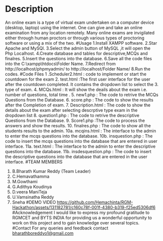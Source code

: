 # Description
An online exam is a type of virtual exam undertaken on a computer device (desktop, laptop) using the internet.
One can give and take an online examination from any location remotely.
Many online exams are invigilated either through human proctors or through various types of proctoring software or using a mix of the 
two.
#Usage
1.Install XAMPP software.
2.Star Apache and MySQl.
3.Select the admin button of MySQL ,it will open the Php Localhost.
4.Create database and tables for descriptive,MCQs and finalres.
5.Insert the questions into the database.
6.Save all the code files into the C:\xampp\htdocs\Folder Name.
7.Redirect from http://localhost/phpmyadmin/ to http://localhost/Folder Name/
8.Run the codes.
#Code Files
1 .Scheduler2.html : code to implement or start the countdown for the exam 
2. test.html :The first user interface for the user after the countdown completed. It contains the        dropdown list to select the 
3. type of exam.
4. MCQs.html : It will show the deails about the exam i.e. number of questions, total time .
5. new1.php : The code to retrive the MCQs Questions from the Database.
6. score.php : The code to show the results after the Completion of exam.
7. Description.html : The code to show the details about the exam after selecting descrptive type exam        in the dropdown list
8. question1.php : The code to retrive the descriptive Questions from the Database.
9. Score1.php :The code to process the answers and show the results.
10. finalres.php : The code to show all the students results to the admin.
10a. mcqins.html : The interface to the admin to enter the mcqs questions into the database.
10b. insquestion.php : The code to insert the mcqs questions into the database that are entered   in user interface.
11a. text.html : The interface to the admin to enter the descriptive questions into the database.
11b. insdesquestion.php : The code to insert the descriptive questions into the database that are entered in the user interface.
#TEAM MEMBERS
1. B.Bharath Kumar Reddy  (Team Leader)
2. C.Hemavathamma
3. M.Gowthami
4. G.Adithya Koudinya
5. D.veera ManiTeja
6. U.Vamsinatha Reddy
7. Sneha
#DEMO VIDEO
https://github.com/Hemachinta/RGM-Hackathon/assets/131182781/c160c78f-001f-4380-b319-f25ed5306df6
#Acknowledgement
I would like to express my profound gratitude to RGMCET and BYTS INDIA for providing us a wonderful opportunity to work on this project 
and to gain knowledge over several topics.
#Contact
For any queries and feedback contact bharathboreddyo1@gmail.com





